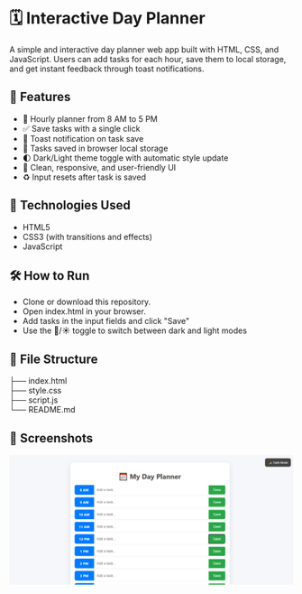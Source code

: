 # 🗓️ Interactive Day Planner
A simple and interactive day planner web app built with HTML, CSS, and JavaScript. Users can add tasks for each hour, save them to local storage, and get instant feedback through toast notifications.

## 🚀 Features
   - 📌 Hourly planner from 8 AM to 5 PM
   - ✅ Save tasks with a single click
   - 🔔 Toast notification on task save
   - 💾 Tasks saved in browser local storage
   - 🌓 Dark/Light theme toggle with automatic style update
   - 🎨 Clean, responsive, and user-friendly UI
   - ♻️ Input resets after task is saved

## 📂 Technologies Used
   - HTML5
   - CSS3 (with transitions and effects)
   - JavaScript  

## 🛠️ How to Run
   - Clone or download this repository.
   - Open index.html in your browser.
   - Add tasks in the input fields and click "Save"
   - Use the 🌙/☀️ toggle to switch between dark and light modes

## 📁 File Structure
├── index.html       
├── style.css         
├── script.js         
└── README.md       
 

## 📸 Screenshots
![image alt](https://github.com/Lalit-Mohan-Cloud/Day_Planner/blob/main/day.png?raw=true)
